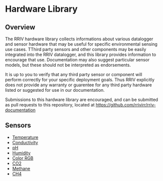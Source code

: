 # Hardware Library

## Overview

The RRIV hardware library collects informations about various datalogger and sensor hardware that may be useful for specific environmental sensing use cases. TThird party sensors and other components may be easily integrated into the RRIV datalogger, and this library provides information to encourage that use. Documentation may also suggest particular sensor models, but these should not be interpreted as endorsements.

It is up to you to verify that any third party sensor or component will perform correctly for your specific deployment goals. Thus RRIV explicitly does not provide any warranty or guarentee for any third party hardware listed or suggested for use in our documentation.

Submissions to this hardware library are encouraged, and can be submitted as pull requests to this repository, located at https://github.com/rrivirr/rriv-documentation

## Sensors

* [Temperature](temperature/)
* [Conductivity](conductivity/)
* [pH](pH/)
* [Humidity](humidity/)
* [Color RGB](rgb/)
* [CO2](CO2/)
* [Methane](CO/)
* [CH4](ch4.md)
